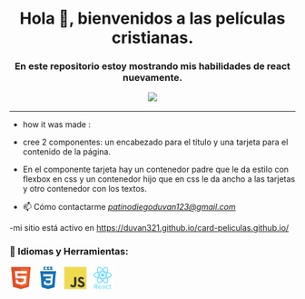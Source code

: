 <div id="header" align="center">

<h1 align="center">Hola 👋, bienvenidos a las películas cristianas.</h1>
<h3 align="center">En este repositorio estoy mostrando mis habilidades de react nuevamente.
</div>

<div id="badges" align="center"><a href="https://github.com/duvan321/duvan321/edit/main/README.md" target="_blank">
<img src="https://img.shields.io/github/gist/last-commit/duvan321?logo=github"/>
</a>
</div>

- - -
- how it was made :

- cree 2 componentes: un encabezado para el título y una tarjeta para el contenido de la página.
- En el componente tarjeta hay un contenedor padre que le da estilo con flexbox en css y un contenedor hijo que en css le da ancho a las tarjetas y otro contenedor con los textos.

- 📫 Cómo contactarme
*patinodiegoduvan123@gmail.com*

 -mi sitio está activo en https://duvan321.github.io/card-peliculas.github.io/
<div align="left">
<h3>🔨
Idiomas y Herramientas:</h3>
<div>
<img src="https://github.com/devicons/devicon/raw/master/icons/html5/html5-original.svg" title="HTML5" alt="HTML" width="40" height="40"/>&nbsp;
<img src="https://github.com/devicons/devicon/raw/master/icons/css3/css3-plain-wordmark.svg" title="CSS3" alt="CSS" width="40" height="40"/>&nbsp;
<img src="https://github.com/devicons/devicon/raw/master/icons/javascript/javascript-original.svg" title="JAVASCRIPT" alt="JAVASCRIPT" width="40" height="40"/>&nbsp;
<img src="https://github.com/devicons/devicon/raw/master/icons/react/react-original-wordmark.svg" title="REACT" alt="REACT" width="40" height="40"/>&nbsp;
